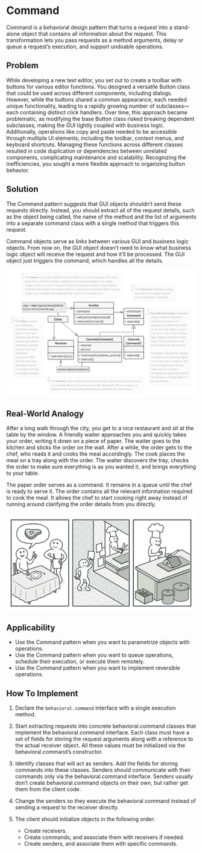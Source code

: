 # Command
Command is a behavioral design pattern that turns a request into a stand-alone object that contains all information about the request. This transformation lets you pass requests as a method arguments, delay or queue a request’s execution, and support undoable operations.

## Problem
While developing a new text editor, you set out to create a toolbar with buttons for various editor functions. You designed a versatile Button class that could be used across different components, including dialogs. However, while the buttons shared a common appearance, each needed unique functionality, leading to a rapidly growing number of subclasses—each containing distinct click handlers. Over time, this approach became problematic, as modifying the base Button class risked breaking dependent subclasses, making the GUI tightly coupled with business logic. Additionally, operations like copy and paste needed to be accessible through multiple UI elements, including the toolbar, context menus, and keyboard shortcuts. Managing these functions across different classes resulted in code duplication or dependencies between unrelated components, complicating maintenance and scalability. Recognizing the inefficiencies, you sought a more flexible approach to organizing button behavior.

## Solution
The Command pattern suggests that GUI objects shouldn’t send these requests directly. Instead, you should extract all of the request details, such as the object being called, the name of the method and the list of arguments into a separate command class with a single method that triggers this request.

Command objects serve as links between various GUI and business logic objects. From now on, the GUI object doesn’t need to know what business logic object will receive the request and how it’ll be processed. The GUI object just triggers the command, which handles all the details.

![img.png](img.png)

## Real-World Analogy
After a long walk through the city, you get to a nice restaurant and sit at the table by the window. A friendly waiter approaches you and quickly takes your order, writing it down on a piece of paper. The waiter goes to the kitchen and sticks the order on the wall. After a while, the order gets to the chef, who reads it and cooks the meal accordingly. The cook places the meal on a tray along with the order. The waiter discovers the tray, checks the order to make sure everything is as you wanted it, and brings everything to your table.

The paper order serves as a command. It remains in a queue until the chef is ready to serve it. The order contains all the relevant information required to cook the meal. It allows the chef to start cooking right away instead of running around clarifying the order details from you directly.

![img_1.png](img_1.png)

## Applicability
- Use the Command pattern when you want to parametrize objects with operations.
- Use the Command pattern when you want to queue operations, schedule their execution, or execute them remotely.
- Use the Command pattern when you want to implement reversible operations.

## How To Implement
1. Declare the `behavioral.command` interface with a single execution method.

2. Start extracting requests into concrete behavioral.command classes that implement the behavioral.command interface. Each class must have a set of fields for storing the request arguments along with a reference to the actual receiver object. All these values must be initialized via the behavioral.command’s constructor.

3. Identify classes that will act as senders. Add the fields for storing commands into these classes. Senders should communicate with their commands only via the behavioral.command interface. Senders usually don’t create behavioral.command objects on their own, but rather get them from the client code.

4. Change the senders so they execute the behavioral.command instead of sending a request to the receiver directly.

5. The client should initialize objects in the following order:
   * Create receivers. 
   * Create commands, and associate them with receivers if needed. 
   * Create senders, and associate them with specific commands.